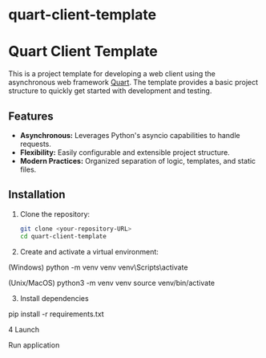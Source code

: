 # quart-client-template
# Quart Client Template

This is a project template for developing a web client using the asynchronous web framework [Quart](https://pgjones.gitlab.io/quart/). The template provides a basic project structure to quickly get started with development and testing.

## Features

- **Asynchronous:** Leverages Python's asyncio capabilities to handle requests.
- **Flexibility:** Easily configurable and extensible project structure.
- **Modern Practices:** Organized separation of logic, templates, and static files.

## Installation

1. Clone the repository:

   ```bash
   git clone <your-repository-URL>
   cd quart-client-template

2. Create and activate a virtual environment:

(Windows)
python -m venv venv
venv\Scripts\activate

(Unix/MacOS)
python3 -m venv venv
source venv/bin/activate

3. Install dependencies

pip install -r requirements.txt

4 Launch

Run application
